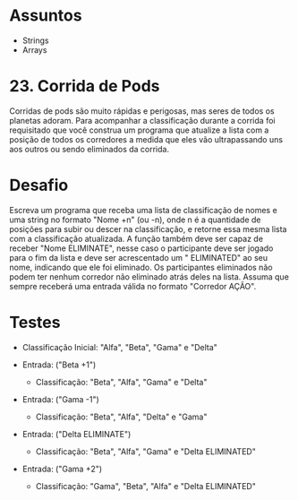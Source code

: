# Assuntos
- Strings
- Arrays

# 23. Corrida de Pods
Corridas de pods são muito rápidas e perigosas, mas seres de todos os planetas adoram.
Para acompanhar a classificação durante a corrida foi requisitado que você construa um programa que atualize a lista com a posição de todos os corredores a medida que eles vão ultrapassando uns aos outros ou sendo eliminados da corrida.

# Desafio
Escreva um programa que receba uma lista de classificação de nomes e uma string no formato "Nome +n" (ou -n), onde n é a quantidade de posições para subir ou descer na classificação, e retorne essa mesma lista com a classificação atualizada.
A função também deve ser capaz de receber "Nome ELIMINATE", nesse caso o participante deve ser jogado para o fim da lista e deve ser acrescentado um " ELIMINATED" ao seu nome, indicando que ele foi eliminado.
Os participantes eliminados não podem ter nenhum corredor não eliminado atrás deles na lista.
Assuma que sempre receberá uma entrada válida no formato "Corredor AÇÃO".

# Testes
- Classificação Inicial: "Alfa", "Beta", "Gama" e "Delta"

- Entrada: ("Beta +1")
  - Classificação: "Beta", "Alfa", "Gama" e "Delta"
- Entrada: ("Gama -1")
  - Classificação: "Beta", "Alfa", "Delta" e "Gama"
- Entrada: ("Delta ELIMINATE")
  - Classificação: "Beta", "Alfa", "Gama" e "Delta ELIMINATED"
- Entrada: ("Gama +2")
  - Classificação: "Gama", "Beta", "Alfa" e "Delta ELIMINATED"